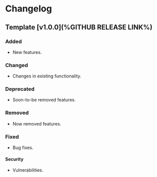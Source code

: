 # Changelog

## Template [v1.0.0](%GITHUB RELEASE LINK%)

### Added

- New features.

### Changed

- Changes in existing functionality.

### Deprecated

- Soon-to-be removed features.

### Removed

- Now removed features.

### Fixed

- Bug fixes.

#### Security

- Vulnerabilities.
